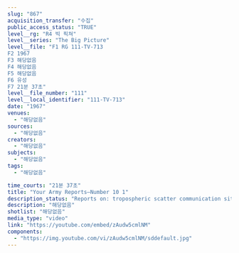 ```yaml
---
slug: "867"
acquisition_transfer: "수집"
public_access_status: "TRUE"
level__rg: "R4 빅 픽쳐"
level__series: "The Big Picture"
level__file: "F1 RG 111-TV-713
F2 1967
F3 해당없음
F4 해당없음
F5 해당없음
F6 유성
F7 21분 37초"
level__file_number: "111"
level__local_identifier: "111-TV-713"
date: "1967"
venues: 
  - "해당없음"
sources: 
  - "해당없음"
creators: 
  - "해당없음"
subjects: 
  - "해당없음"
tags: 
  - "해당없음"

time_courts: "21분 37초"
title: "Your Army Reports—Number 10 1"
description_status: "Reports on: tropospheric scatter communication site, Germany; food irradiation, Massachusetts; tunnel rats, Vietnam; Institute of Heraldry, Virginia; US Army Engineers, Thailand; and Freedom Foundation, Valley Forge, Pa."
description: "해당없음"
shotlist: "해당없음"
media_type: "video"
link: "https://youtube.com/embed/zAudw5cmlNM"
components: 
  - "https://img.youtube.com/vi/zAudw5cmlNM/sddefault.jpg"
---
```

